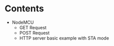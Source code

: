 

# Contents 

* NodeMCU
    * GET Request
    * POST Request
    * HTTP server basic example with STA mode 